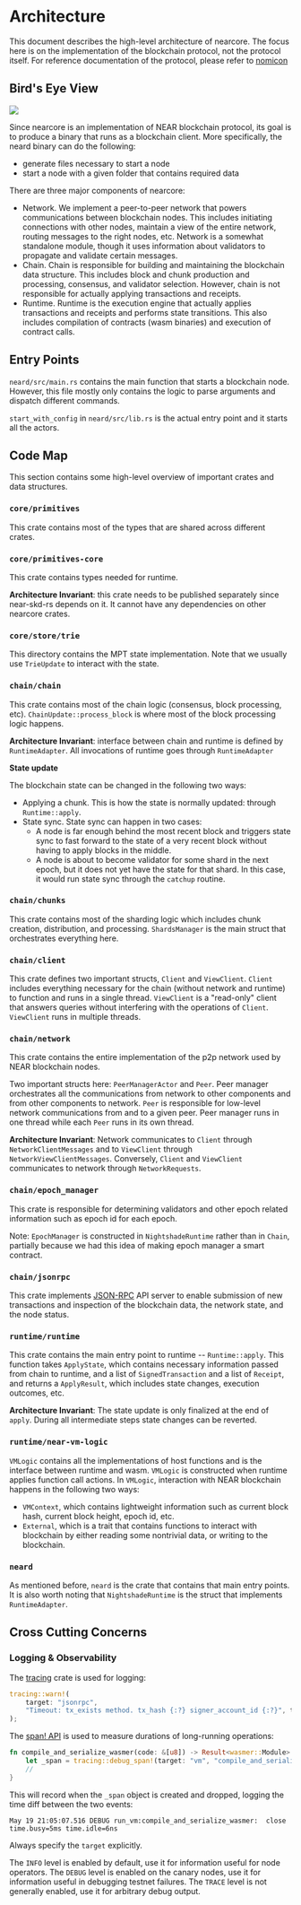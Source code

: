 # Architecture

This document describes the high-level architecture of nearcore.
The focus here is on the implementation of the blockchain protocol, not the protocol itself.
For reference documentation of the protocol, please refer to [nomicon](https://nomicon.io/)

## Bird's Eye View

![](images/architecture.svg)

Since nearcore is an implementation of NEAR blockchain protocol, its goal is to produce a binary that runs as a blockchain client.
More specifically, the neard binary can do the following:
- generate files necessary to start a node
- start a node with a given folder that contains required data

There are three major components of nearcore:

- Network. We implement a peer-to-peer network that powers communications between blockchain nodes.
This includes initiating connections with other nodes, maintain a view of the entire network, routing messages to the right nodes, etc.
Network is a somewhat standalone module, though it uses information about validators to propagate and validate certain messages.
- Chain. Chain is responsible for building and maintaining the blockchain data structure.
This includes block and chunk production and processing, consensus, and validator selection.
However, chain is not responsible for actually applying transactions and receipts.
- Runtime. Runtime is the execution engine that actually applies transactions and receipts and performs state transitions.
This also includes compilation of contracts (wasm binaries) and execution of contract calls.

## Entry Points

`neard/src/main.rs` contains the main function that starts a blockchain node.
However, this file mostly only contains the logic to parse arguments and dispatch different commands.

`start_with_config` in `neard/src/lib.rs` is the actual entry point and it starts all the actors.

## Code Map

This section contains some high-level overview of important crates and data structures.

### `core/primitives`

This crate contains most of the types that are shared across different crates.

### `core/primitives-core`

This crate contains types needed for runtime. 

**Architecture Invariant**: this crate needs to be published separately since near-skd-rs depends on it.
It cannot have any dependencies on other nearcore crates.

### `core/store/trie`

This directory contains the MPT state implementation.
Note that we usually use `TrieUpdate` to interact with the state.

### `chain/chain`

This crate contains most of the chain logic (consensus, block processing, etc). 
`ChainUpdate::process_block` is where most of the block processing logic happens.

**Architecture Invariant**: interface between chain and runtime is defined by `RuntimeAdapter`.
All invocations of runtime goes through `RuntimeAdapter`

**State update**

The blockchain state can be changed in the following two ways:
- Applying a chunk. This is how the state is normally updated: through `Runtime::apply`.
- State sync. State sync can happen in two cases:
  * A node is far enough behind the most recent block and triggers state sync to fast forward to the state of a very recent block without having to apply blocks in the middle.
  * A node is about to become validator for some shard in the next epoch, but it does not yet have the state for that shard.
    In this case, it would run state sync through the `catchup` routine.

### `chain/chunks`

This crate contains most of the sharding logic which includes chunk creation, distribution, and processing.
`ShardsManager` is the main struct that orchestrates everything here.

### `chain/client`

This crate defines two important structs, `Client` and `ViewClient`.
`Client` includes everything necessary for the chain (without network and runtime) to function and runs in a single thread.
`ViewClient` is a "read-only" client that answers queries without interfering with the operations of `Client`.
`ViewClient` runs in multiple threads.

### `chain/network`

This crate contains the entire implementation of the p2p network used by NEAR blockchain nodes.

Two important structs here: `PeerManagerActor` and `Peer`. 
Peer manager orchestrates all the communications from network to other components and from other components to network.
`Peer` is responsible for low-level network communications from and to a given peer.
Peer manager runs in one thread while each `Peer` runs in its own thread.

**Architecture Invariant**: Network communicates to `Client` through `NetworkClientMessages` and to `ViewClient` through `NetworkViewClientMessages`.
Conversely, `Client` and `ViewClient` communicates to network through `NetworkRequests`.

### `chain/epoch_manager`

This crate is responsible for determining validators and other epoch related information such as epoch id for each epoch.

Note: `EpochManager` is constructed in `NightshadeRuntime` rather than in `Chain`, partially because we had this idea of making epoch manager a smart contract.

### `chain/jsonrpc`

This crate implements [JSON-RPC](https://www.jsonrpc.org/) API server to enable submission of new transactions and inspection of the blockchain data, the network state, and the node status.

### `runtime/runtime`

This crate contains the main entry point to runtime -- `Runtime::apply`. 
This function takes `ApplyState`, which contains necessary information passed from chain to runtime, and a list of `SignedTransaction` and a list of `Receipt`, and returns a `ApplyResult`, which includes state changes, execution outcomes, etc.

**Architecture Invariant**: The state update is only finalized at the end of `apply`. 
During all intermediate steps state changes can be reverted.

### `runtime/near-vm-logic`

`VMLogic` contains all the implementations of host functions and is the interface between runtime and wasm. 
`VMLogic` is constructed when runtime applies function call actions.
In `VMLogic`, interaction with NEAR blockchain happens in the following two ways:
- `VMContext`, which contains lightweight information such as current block hash, current block height, epoch id, etc.
- `External`, which is a trait that contains functions to interact with blockchain by either reading some nontrivial data, or writing to the blockchain.

### `neard`

As mentioned before, `neard` is the crate that contains that main entry points.
It is also worth noting that `NightshadeRuntime` is the struct that implements `RuntimeAdapter`.

## Cross Cutting Concerns

### Logging & Observability

The [tracing](https://tracing.rs) crate is used for logging:

```rust
tracing::warn!(
    target: "jsonrpc",
    "Timeout: tx_exists method. tx_hash {:?} signer_account_id {:?}", tx_hash, signer_account_id,
);
```

The [span! API](https://tracing.rs/tracing/macro.debug_span.html) is used to measure durations of long-running operations:

```rust
fn compile_and_serialize_wasmer(code: &[u8]) -> Result<wasmer::Module> {
    let _span = tracing::debug_span!(target: "vm", "compile_and_serialize_wasmer").entered();
    //
}
```

This will record when the `_span` object is created and dropped, logging the time diff between the two events:

```
May 19 21:05:07.516 DEBUG run_vm:compile_and_serialize_wasmer:  close time.busy=5ms time.idle=6ns
```

Always specify the `target` explicitly.

The `INFO` level is enabled by default, use it for information useful for node operators.
The `DEBUG` level is enabled on the canary nodes, use it for information useful in debugging testnet failures.
The `TRACE` level is not generally enabled, use it for arbitrary debug output.
